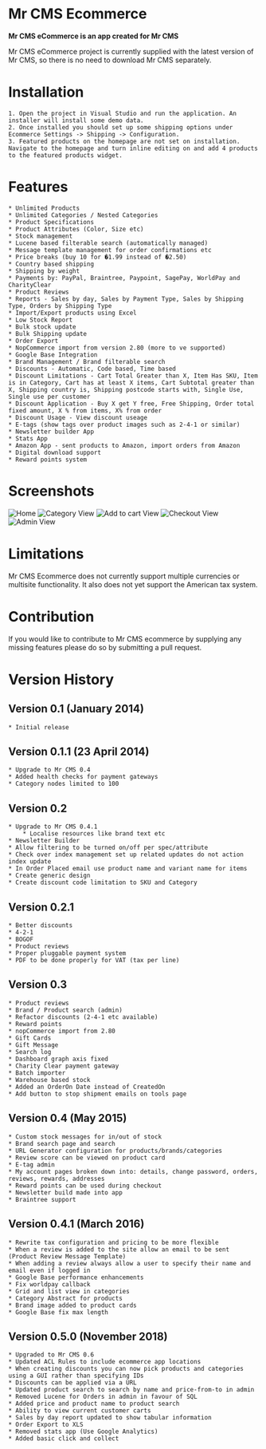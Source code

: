 # Mr CMS Ecommerce

**Mr CMS eCommerce is an app created for Mr CMS**

Mr CMS eCommerce project is currently supplied with the latest version of Mr CMS, so there is no need to download Mr CMS separately.

# Installation

	1. Open the project in Visual Studio and run the application. An installer will install some demo data.
	2. Once installed you should set up some shipping options under Ecommerce Settings -> Shipping -> Configuration.
	3. Featured products on the homepage are not set on installation. Navigate to the homepage and turn inline editing on and add 4 products to the featured products widget.

# Features

	* Unlimited Products
	* Unlimited Categories / Nested Categories
	* Product Specifications
	* Product Attributes (Color, Size etc)
	* Stock management
	* Lucene based filterable search (automatically managed)
	* Message template management for order confirmations etc
	* Price breaks (buy 10 for �1.99 instead of �2.50)
	* Country based shipping
	* Shipping by weight
	* Payments by: PayPal, Braintree, Paypoint, SagePay, WorldPay and CharityClear
	* Product Reviews
	* Reports - Sales by day, Sales by Payment Type, Sales by Shipping Type, Orders by Shipping Type
	* Import/Export products using Excel
	* Low Stock Report
	* Bulk stock update
	* Bulk Shipping update
	* Order Export
	* NopCommerce import from version 2.80 (more to ve supported)
	* Google Base Integration
	* Brand Management / Brand filterable search
	* Discounts - Automatic, Code based, Time based
	* Discount Limitations - Cart Total Greater than X, Item Has SKU, Item is in Category, Cart has at least X items, Cart Subtotal greater than X, Shipping country is, Shipping postcode starts with, Single Use, Single use per customer
	* Discount Application - Buy X get Y free, Free Shipping, Order total fixed amount, X % from items, X% from order
	* Discount Usage - View discount useage
	* E-tags (show tags over product images such as 2-4-1 or similar)
	* Newsletter builder App
	* Stats App
	* Amazon App - sent products to Amazon, import orders from Amazon
	* Digital download support
	* Reward points system

# Screenshots

![Home](https://mrcms.blob.core.windows.net/web/1/ecommerce-screen-grabs/ecommerce11.png)
![Category View](https://mrcms.blob.core.windows.net/web/1/ecommerce-screen-grabs/ecommerce21.png)
![Add to cart View](https://mrcms.blob.core.windows.net/web/1/mobile-friendly-navigation/mobile-nav-31.png)
![Checkout View](https://mrcms.blob.core.windows.net/web/1/mobile-friendly-navigation/ecommerce41.png)
![Admin View](https://mrcms.blob.core.windows.net/web/1/ecommerce-screen-grabs/ecommerce51.png)

# Limitations

Mr CMS Ecommerce does not currently support multiple currencies or multisite functionality. It also does not yet support the American tax system.

# Contribution

If you would like to contribute to Mr CMS ecommerce by supplying any missing features please do so by submitting a pull request.

# Version History

Version 0.1 (January 2014)
------------
	* Initial release

Version 0.1.1 (23 April 2014)
------------
	* Upgrade to Mr CMS 0.4
	* Added health checks for payment gateways
	* Category nodes limited to 100

Version 0.2 
------------
	* Upgrade to Mr CMS 0.4.1
		* Localise resources like brand text etc 
	* Newsletter Builder
	* Allow filtering to be turned on/off per spec/attribute
	* Check over index management set up related updates do not action index update
	* In Order Placed email use product name and variant name for items
	* Create generic design
	* Create discount code limitation to SKU and Category

Version 0.2.1
------------
	* Better discounts
	* 4-2-1
	* BOGOF
	* Product reviews
	* Proper pluggable payment system
	* PDF to be done properly for VAT (tax per line)

Version 0.3
------------
	* Product reviews
	* Brand / Product search (admin)
	* Refactor discounts (2-4-1 etc available)
	* Reward points
	* nopCommerce import from 2.80
	* Gift Cards
	* Gift Message
	* Search log
	* Dashboard graph axis fixed
	* Charity Clear payment gateway
	* Batch importer
	* Warehouse based stock
	* Added an OrderOn Date instead of CreatedOn
	* Add button to stop shipment emails on tools page

Version 0.4 (May 2015)
-----------
	* Custom stock messages for in/out of stock
	* Brand search page and search
	* URL Generator configuration for products/brands/categories	
	* Review score can be viewed on product card
	* E-tag admin
	* My account pages broken down into: details, change password, orders, reviews, rewards, addresses		
	* Reward points can be used during checkout
	* Newsletter build made into app
	* Braintree support

Version 0.4.1 (March 2016)
-----------
	* Rewrite tax configuration and pricing to be more flexible
	* When a review is added to the site allow an email to be sent (Product Review Message Template)
	* When adding a review always allow a user to specify their name and email even if logged in
	* Google Base performance enhancements
	* Fix worldpay callback
    * Grid and list view in categories
    * Category Abstract for products
    * Brand image added to product cards
    * Google Base fix max length

Version 0.5.0 (November 2018)
----------
    * Upgraded to Mr CMS 0.6
    * Updated ACL Rules to include ecommerce app locations
    * When creating discounts you can now pick products and categories using a GUI rather than specifying IDs
    * Discounts can be applied via a URL
    * Updated product search to search by name and price-from-to in admin
    * Removed Lucene for Orders in admin in favour of SQL
    * Added price and product name to product search
    * Ability to view current customer carts
    * Sales by day report updated to show tabular information
	* Order Export to XLS
	* Removed stats app (Use Google Analytics)
	* Added basic click and collect



